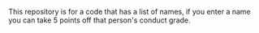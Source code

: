 This repository is for a code that has a list of names, if you enter a name you can take 5 points off that person's conduct grade.
